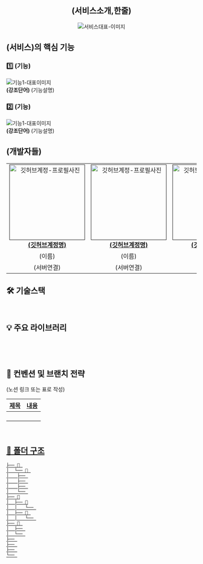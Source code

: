 <div align="center">

<h2> (서비스소개,한줄) </h2>

<img src=""  alt="서비스대표-이미지" />

</div>

<h2> (서비스)의 핵심 기능 </h2>

<h3> 1️⃣ (기능) </h3>
<img src=""  alt="기능1-대표이미지" />
<div ><strong> (강조단어) </strong> (기능설명)  <br/></div>


<h3> 2️⃣ (기능) </h3>
<img src=""  alt="기능1-대표이미지" />
<div ><strong> (강조단어) </strong> (기능설명)  <br/></div>


<h2> (개발자들) </h2>

<table align="center">
    <tr align="center">
        <td style="min-width: 150px;">
            <a href="">
              <img src="" width="200" alt="깃허브계정-프로필사진">
              <br />
              <b>(깃허브계정명)</b>
            </a>
        </td>
      <td style="min-width: 150px;">
            <a href="">
              <img src="" width="200" alt="깃허브계정-프로필사진">
              <br />
              <b>(깃허브계정명)</b>
            </a>
        </td>
      <td style="min-width: 150px;">
            <a href="">
              <img src="" width="200" alt="깃허브계정-프로필사진">
              <br />
              <b>(깃허브계정명)</b>
            </a>
        </td>
      <td style="min-width: 150px;">
            <a href="">
              <img src="" width="200" alt="깃허브계정-프로필사진">
              <br />
              <b>(깃허브계정명)</b>
            </a>
        </td>
    </tr>
    <tr align="center">
        <td>
            (이름) <br/>
      </td>
       <td>
            (이름) <br/>
      </td>
       <td>
            (이름) <br/>
      </td>
       <td>
            (이름) <br/>
      </td>
    </tr>
  	<tr align="center">
        <td>
            (서버연결) <br/>
      </td>
       <td>
            (서버연결) <br/>
      </td>
       <td>
            (서버연결) <br/>
      </td>
       <td>
            (서버연결) <br/>
      </td>
    </tr>
</table>

<h2> 🛠 기술스택 </h2>

```
   
```


<h2> 💡 주요 라이브러리 </h2>

```
   
```

<br/>

<h2>  📄 컨벤션 및 브랜치 전략 </h2>
(노션 링크 또는 표로 작성)

<a href="" />

| 제목        | 내용                                                                             |
| ----------- | -------------------------------------------------------------------------------- |
|       |                                                |
|       |                                                |
|       |                                                |
|       |                                                |

<br/>

<h2> 📁 폴더 구조 </h2>

```
├── 📁 
│  └── 📁 
│	├── 
│	├── 
│	├── 
│	└── 
├── 📁
│  ├── 📁
│  │   └── 
│  ├── 📁 
│  │   └── 
├── 📁 
│  ├── 
│  └── 
├── 
├── 
├── 
└── 
```


<br/>